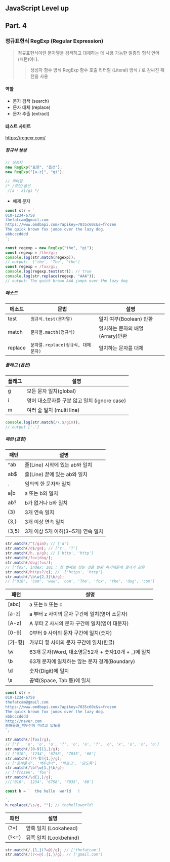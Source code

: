 ## JavaScript Level up

## Part. 4

### 정규표현식 RegExp (Regular Expression)

> 정규표현식이란 문자열을 검색하고 대체하는 데 사용 가능한 일종의 형식 언어(패턴)이다.
>
> > 생성자 함수 방식
> > RegExp 함수 호출
> > 리터럴 (Literal) 방식
> > / 로 감싸진 패턴을 사용

#### 역할

- 문자 검색 (search)
- 문자 대체 (replace)
- 문자 추출 (extract)

#### 테스트 사이트

https://regexr.com/

##### 정규식 생성

```js
// 생성자
new RegExp("표현", "옵션");
new RegExp("[a-z]", "gi");

// 리터럴
/* /표현/옵션
 /[a - z]/gi */
```

- 예제 문자

```js
const str = `
010-1234-6758
thefatcam@gmail.com
https://www.omdbapi.com/?apikey=7035c60c&s=frozen
The quick brown fox jumps over the lazy dog.
abbcccdddd
`;

const regexp = new RegExp("the", "gi");
const regexp = /the/gi;
console.log(str.match(regexp));
// output:  ['the', 'The', 'the']
const regexp = /fox/gi;
console.log(regexp.test(str)); // true
console.log(str.replace(regexp, "AAA"));
// output: The quick brown AAA jumps over the lazy dog
```

##### 메소드

| 메소드  | 문법                               | 설명                             |
| ------- | ---------------------------------- | -------------------------------- |
| test    | `정규식.test(문자열)`              | 일치 여부(Boolean) 반환          |
| match   | `문자열.macth(정규식)`             | 일치하는 문자의 배열(Arrary)반환 |
| replace | `문자열.replace(정규식, 대체문자)` | 일치하는 문자를 대체             |

##### 플래그 (옵션)

| 플래그 | 설명                                         |
| ------ | -------------------------------------------- |
| g      | 모든 문자 일치(global)                       |
| i      | 영어 대소문자를 구분 않고 일치 (ignore case) |
| m      | 여러 줄 일치 (multi line)                    |

```js
console.log(str.match(/\.$/gim));
// output ['.']
```

##### 패턴 (표현)

| 패턴       | 설명                               |
| ---------- | ---------------------------------- |
| ^ab        | 줄(Line) 시작에 있는 ab와 일치     |
| ab$        | 줄(Line) 끝에 있는 ab와 일치       |
| .          | 임의의 한 문자와 일치              |
| a&verbar;b | a 또는 b와 일치                    |
| ab?        | b가 없거나 b와 일치                |
| {3}        | 3개 연속 일치                      |
| {3,}       | 3개 이상 연속 일치                 |
| {3,5}      | 3개 이상 5개 이하(3~5개) 연속 일치 |

```js
str.match(/^t/gim); // ['d']
str.match(/d$/gm); // ['t', 'T']
str.match(/h..p/g); // ['http', 'http']
str.match(/fox|dog/);
str.match(/dog|fox/);
// ['fox', index: 101 : 첫 번째로 찾는 것을 반환 하기때문에 결과가 같음
str.match(/https?/g); //  ['https', 'http']
str.match(/\b\w{2,3}\b/g);
// ['010', 'com', 'www', 'com', 'The', 'fox', 'the', 'dog', 'com']
```

| 패턴    | 설명                                                 |
| ------- | ---------------------------------------------------- |
| [abc]   | a 또는 b 또는 c                                      |
| [a-z]   | a 부터 z 사이의 문자 구간에 일치(영어 소문자)        |
| [A-z]   | A 부터 Z 사시의 문자 구간에 일치(영어 대문자)        |
| [0-9]   | 0부터 9 사이의 문자 구간에 일치(숫자)                |
| [가-힝] | 가부터 힣 사이의 문자 구간에 일치(한글)              |
| \w      | 63개 문자(Word, 대소영문52개 + 숫자10개 + \_)에 일치 |
| \b      | 63개 문자에 일치하는 않는 문자 경계(Boundary)        |
| \d      | 숫자(Digit)에 일치                                   |
| \s      | 공백(Space, Tab 등)에 일치                           |

```js
const str = `
010-1234-6758
thefatcam@gmail.com
https://www.omdbapi.com/?apikey=7035c60c&s=frozen
The quick brown fox jumps over the lazy dog.
abbcccdddd
http://naver.com
동해물과_백두산이 마르고 닳도록
`;

str.match(/[fox]/g);
// ['f', 'o', 'o', 'o', 'f', 'o', 'o', 'f', 'o', 'x', 'o', 'o', 'o']
str.match(/[0-9]{1,}/g);
// ['010', '1234', '6758', '7035', '60']
str.match(/[가-힣]{1,}/g);
// ['동해물과', '백두산이', '마르고', '닳도록']
str.match(/\bf\w{1,}\b/g);
// ['frozen', 'fox']
str.match(/\d{1,}/g);
//['010', '1234', '6758', '7035', '60']

const h = `  the hello  world   !

`;
h.replace(/\s/g, ""); // thehelloworld!
```

| 패턴  | 설명                   |
| ----- | ---------------------- |
| (?=)  | 앞쪽 일치 (Lookahead)  |
| (?<=) | 뒤쪽 일치 (Lookbehind) |

```js
str.match(/.{1,}(?=@)/g); // ['thefatcam']
str.match(/(?<=@).{1,}/g); // ['gmail.com']
```
